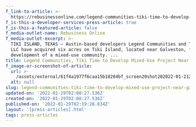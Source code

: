 ```yaml
---
f_link-to-article: >-
  https://rebusinessonline.com/legend-communities-tiki-time-to-develop-mixed-use-project-near-galveston
f_is-this-a-developer-services-press-article: true
f_is-this-a-featured-article: false
f_media-outlet-name: Rebusiness Online
f_media-outlet-excerpt: >-
  TIKI ISLAND, TEXAS — Austin-based developers Legend Communities and Tiki Time
  LLC have acquired six acres on Tiki Island, located near Galveston, for the
  development of a mixed-use community. ...
title: Legend Communities, Tiki Time to Develop Mixed-Use Project Near Galveston
f_image-or-screenshot-of-article:
  url: >-
    /assets/external/61f4a1977f6caa15b18204bf_screen20shot202022-01-2120at2010.01.43%20AM.png
  alt: null
slug: legend-communities-tiki-time-to-develop-mixed-use-project-near-galveston
updated-on: '2022-01-29T02:08:27.536Z'
created-on: '2022-01-29T02:08:27.536Z'
published-on: '2022-01-29T02:19:28.834Z'
layout: '[press-articles].html'
tags: press-articles
---
```



